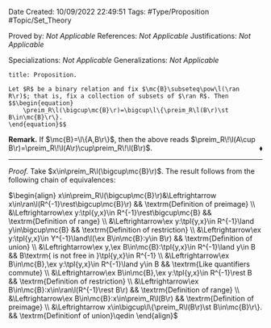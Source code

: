 <div class="topSpace"></div>

Date Created: 10/09/2022 22:49:51
Tags: #Type/Proposition #Topic/Set_Theory

Proved by: <i>Not Applicable</i>
References: <i>Not Applicable</i>
Justifications: <i>Not Applicable</i>

Specializations: <i>Not Applicable</i>
Generalizations: <i>Not Applicable</i>

``` ad-Proposition
title: Proposition.

Let $R$ be a binary relation and fix $\mc{B}\subseteq\pow\l(\ran R\r)$; that is, fix a collection of subsets of $\ran R$. Then
$$\begin{equation}
    \preim_R\l(\bigcup\mc{B}\r)=\bigcup\l\{\preim_R\l(B\r)\st B\in\mc{B}\r\}.
\end{equation}$$

```

<b>Remark.</b> If $\mc{B}=\l\{A,B\r\}$, then the above reads $\preim_R\!\l(A\cup B\r)=\preim_R\!\l(A\r)\cup\preim_R\!\l(B\r)$.<span style="float:right;">$\blacklozenge$</span>

---

<i>Proof.</i> Take $x\in\preim_R\l(\bigcup\mc{B}\r)$. The result follows from the following chain of equivalences:

$\begin{align}
    x\in\preim_R\l(\bigcup\mc{B}\r)&\Leftrightarrow x\in\ran\l(R^{-1}\rest\bigcup\mc{B}\r) && \textrm{Definition of preimage} \\
    &\Leftrightarrow\ex y:\tpl{y,x}\in R^{-1}\rest\bigcup\mc{B} && \textrm{Definition of range} \\
    &\Leftrightarrow\ex y:\tpl{y,x}\in R^{-1}\land y\in\bigcup\mc{B} && \textrm{Definition of restriction} \\
    &\Leftrightarrow\ex y:\tpl{y,x}\in Y^{-1}\land\l(\ex B\in\mc{B}:y\in B\r) && \textrm{Definition of union} \\
    &\Leftrightarrow\ex y,\ex B\in\mc{B}:\tpl{y,x}\in R^{-1}\land y\in B && B\textrm{ is not free in }\tpl{y,x}\in R^{-1} \\
    &\Leftrightarrow\ex B\in\mc{B},\ex y:\tpl{y,x}\in R^{-1}\land y\in B && \textrm{Like quantifiers commute} \\
    &\Leftrightarrow\ex B\in\mc{B},\ex y:\tpl{y,x}\in R^{-1}\rest B && \textrm{Definition of restriction} \\
    &\Leftrightarrow\ex B\in\mc{B}:x\in\ran\l(R^{-1}\rest B\r) && \textrm{Definition of range} \\
    &\Leftrightarrow\ex B\in\mc{B}:x\in\preim_R\l(B\r) && \textrm{Definition of preimage} \\
    &\Leftrightarrow x\in\bigcup\l\{\preim_R\l(B\r)\st B\in\mc{B}\r\}. && \textrm{Definitionf of union}\qedin
\end{align}$
